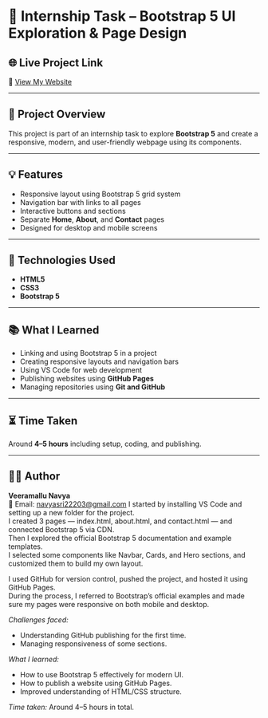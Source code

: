 # 🎨 Internship Task – Bootstrap 5 UI Exploration & Page Design

## 🌐 Live Project Link
🔗 [View My Website](https://veeramallunavya.github.io/bootstrap-task/)

---

## 🧠 Project Overview
This project is part of an internship task to explore **Bootstrap 5** and create a responsive, modern, and user-friendly webpage using its components.

---

## 💡 Features
- Responsive layout using Bootstrap 5 grid system  
- Navigation bar with links to all pages  
- Interactive buttons and sections  
- Separate **Home**, **About**, and **Contact** pages  
- Designed for desktop and mobile screens  

---

## 🧩 Technologies Used
- **HTML5**
- **CSS3**
- **Bootstrap 5**

---

## 📚 What I Learned
- Linking and using Bootstrap 5 in a project  
- Creating responsive layouts and navigation bars  
- Using VS Code for web development  
- Publishing websites using **GitHub Pages**  
- Managing repositories using **Git and GitHub**

---

## ⏳ Time Taken
Around **4–5 hours** including setup, coding, and publishing.

---

## 👩‍💻 Author
**Veeramallu Navya**  
📧 Email: navyasri22203@gmail.com
I started by installing VS Code and setting up a new folder for the project.  
I created 3 pages — index.html, about.html, and contact.html — and connected Bootstrap 5 via CDN.  
Then I explored the official Bootstrap 5 documentation and example templates.  
I selected some components like Navbar, Cards, and Hero sections, and customized them to build my own layout.  

I used GitHub for version control, pushed the project, and hosted it using GitHub Pages.  
During the process, I referred to Bootstrap’s official examples and made sure my pages were responsive on both mobile and desktop.  

*Challenges faced:*  
- Understanding GitHub publishing for the first time.  
- Managing responsiveness of some sections.  

*What I learned:*  
- How to use Bootstrap 5 effectively for modern UI.  
- How to publish a website using GitHub Pages.  
- Improved understanding of HTML/CSS structure.  

*Time taken:* Around 4–5 hours in total.
